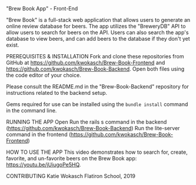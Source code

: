 "Brew Book App" - Front-End

"Brew Book" is a full-stack web application that allows users to generate an online review database for beers. The app utilizes the "BreweryDB" API to allow users to search for beers on the API. Users can also search the app's database to view beers, and can add beers to the database if they don't yet exist. 

PREREQUISITES & INSTALLATION Fork and clone these repositories from GitHub at https://github.com/kwokasch/Brew-Book-Frontend and https://github.com/kwokasch/Brew-Book-Backend. Open both files using the code editor of your choice.

Please consult the README.md in the "Brew-Book-Backend" repository for instructions related to the backend setup. 

Gems required for use can be installed using the ```bundle install``` command in the command line.

RUNNING THE APP Open Run the rails s command in the backend (https://github.com/kwokasch/Brew-Book-Backend) Run the lite-server command in the frontend (https://github.com/kwokasch/Brew-Book-Frontend)

HOW TO USE THE APP This video demonstrates how to search for, create, favorite, and un-favorite beers on the Brew Book app: https://youtu.be/jUiugoPe5HQ.

CONTRIBUTING Katie Wokasch
Flatiron School, 2019